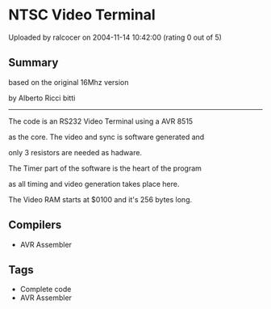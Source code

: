 # NTSC Video Terminal

Uploaded by ralcocer on 2004-11-14 10:42:00 (rating 0 out of 5)

## Summary

based on the original 16Mhz version  

 by Alberto Ricci bitti  

*********************************************************  

The code is an RS232 Video Terminal using a AVR 8515  

as the core. The video and sync is software generated and  

only 3 resistors are needed as hadware.  

The Timer part of the software is the heart of the program  

as all timing and video generation takes place here.  

The Video RAM starts at $0100 and it's 256 bytes long.

## Compilers

- AVR Assembler

## Tags

- Complete code
- AVR Assembler
